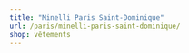 ```yaml
---
title: "Minelli Paris Saint-Dominique"
url: /paris/minelli-paris-saint-dominique/
shop: vêtements
---
```

